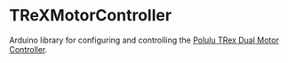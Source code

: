 # TReXMotorController
Arduino library for configuring and controlling the [Polulu TRex Dual Motor Controller](https://www.pololu.com/product/777).
